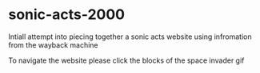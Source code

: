 # sonic-acts-2000

Intiall attempt into piecing together a sonic acts website using infromation from the wayback machine

To navigate the website please click the blocks of the space invader gif
